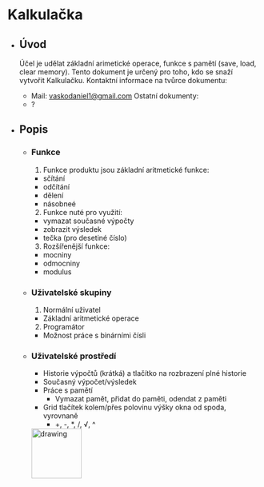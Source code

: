 # Kalkulačka
- ## Úvod
  Účel je udělat základní arimetické operace, funkce s pamětí (save, load, clear memory). Tento dokument je určený pro toho, kdo se snaží vytvořit Kalkulačku.
  Kontaktní informace na tvůrce dokumentu:
  - Mail: vaskodaniel1@gmail.com
  Ostatní dokumenty:
  - ?
    
- ## Popis
  - ### Funkce
    1. Funkce produktu jsou základní aritmetické funkce:
      - sčítání
      - odčítání
      - dělení
      - násobneé
    2. Funkce nuté pro využití:
      - vymazat současné výpočty
      - zobrazit výsledek
      - tečka (pro desetiné číslo)
    3. Rozšířenější funkce:
      - mocniny
      - odmocniny
      - modulus
        
  - ### Uživatelské skupiny
    1. Normální uživatel
      - Základní aritmetické operace
      2. Programátor
      - Možnost práce s binárními čísli
  - ### Uživatelské prostředí
    - Historie výpočtů (krátká) a tlačítko na rozbrazení plné historie
    - Současný výpočet/výsledek
    - Práce s pamětí
      - Vymazat pamět, přidat do paměti, odendat z paměti
    - Grid tlačítek kolem/přes polovinu výšky okna od spoda, vyrovnaně
      - +, -, *, /, √, ^
    <img src=(https://github.com/DioForever/calculator/assets/78236175/82edf66d-9a43-4421-be43-21a5d6969d97) alt="drawing" width="100"/>


